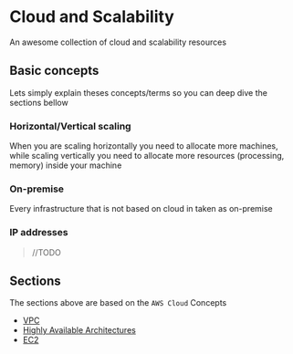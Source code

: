 # Cloud and Scalability

An awesome collection of cloud and scalability resources

## Basic concepts

Lets simply explain theses concepts/terms so you can deep dive the sections bellow

### Horizontal/Vertical scaling

When you are scaling horizontally you need to allocate more machines, while scaling vertically you need to allocate more resources (processing, memory) inside your machine

### On-premise

Every infrastructure that is not based on cloud in taken as on-premise

### IP addresses

> //TODO

## Sections

The sections above are based on the `AWS Cloud` Concepts

- [VPC](VPC.md)
- [Highly Available Architectures](HA.md)
- [EC2](EC2.md)
